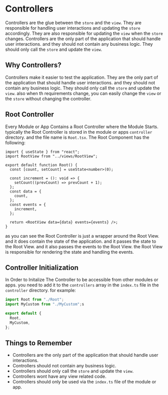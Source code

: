 # Controllers

Controllers are the glue between the `store` and the `view`. They are responsible for handling user interactions and updating the `store` accordingly. They are also responsible for updating the `view` when the `store` changes. Controllers are the only part of the application that should handle user interactions. and they should not contain any business logic. They should only call the `store` and update the `view`.

## Why Controllers?

Controllers make it easier to test the application. They are the only part of the application that should handle user interactions. and they should not contain any business logic. They should only call the `store` and update the `view`. also when th requirements change, you can easily change the `view` or the `store` without changing the controller.

## Root Controller

Every Module or App Contains a Root Controller where the Module Starts. typically the Root Controller is stored in the module or apps `controller` directory. and the file name is `Root.tsx`. The Root Component has the following:

```tsx
import { useState } from "react";
import RootView from "../views/RootView";

export default function Root() {
  const [count, setCount] = useState<number>(0);

  const increment = (): void => {
    setCount((prevCount) => prevCount + 1);
  };
  const data = {
    count,
  };
  const events = {
    increment,
  };

  return <RootView data={data} events={events} />;
}
```

as you can see the Root Controller is just a wrapper around the Root View. and it does contain the state of the application. and it passes the state to the Root View. and it also passes the events to the Root View. the Root View is responsible for rendering the state and handling the events.

## Controller Initialization

In Order to Initalize The Controller to be accessible from other modules or apps. you need to add it to the `controllers` array in the `index.ts` file in the `controller` directory. for example:

```ts
import Root from "./Root";
import MyCustom from "./MyCustom";s

export default {
  Root,
  MyCustom,
};
```

## Things to Remember

- Controllers are the only part of the application that should handle user interactions.
- Controllers should not contain any business logic.
- Controllers should only call the `store` and update the `view`.
- Controllers wont have any view related code.
- Controllers should only be used via the `index.ts` file of the module or app.